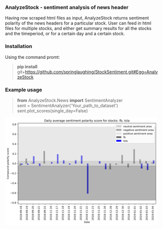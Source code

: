 ### AnalyzeStock - sentiment analysis of news header
Having row scraped html files as input, AnalyzeStock returns sentiment polarity of the news headers for a particular stock. 
User can feed in html files for multiple stocks, and either get summary results for all the stocks and the timeperiod, or for a certain day and a certain stock. 

### Installation
Using the command promt: <br>
>**pip install** git+https://github.com/springlaughing/StockSentiment.git#Egg=AnalyzeStock

### Example usage

>**from** AnalyzeStock.News **import** SentimentAnalyzer<br>
>sent = SentimentAnalyzer('Your_path_to_dataset')<br>
>sent.plot_scores(single_day=False)<br>
<img width="500" alt="example" src="https://github.com/springlaughing/StockSentiment/blob/main/img/output_example1.png">